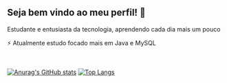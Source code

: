 ## Seja bem vindo ao meu perfil! 👋
Estudante e entusiasta da tecnologia, aprendendo cada dia mais um pouco

 ⚡ Atualmente estudo focado mais em Java e MySQL
 
<div style="display: inline_block"><br>
  
  [![Anurag's GitHub stats](https://github-readme-stats.vercel.app/api?username=daniborgez)](https://github.com/daniborgez/github-readme-stats)
  [![Top Langs](https://github-readme-stats.vercel.app/api/top-langs/?username=daniborgez&layout=donut)](https://github.com/daniborgez/github-readme-stats)
  
</div>


